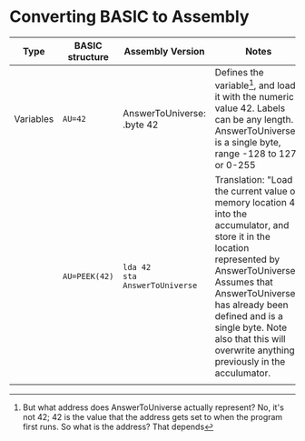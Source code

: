 # Converting BASIC to Assembly

|Type           |BASIC structure                |Assembly Version                       |Notes                                |
|---------------|-------------------------------|---------------------------------------|-------------------------------------|
| Variables     | `AU=42`                       | AnswerToUniverse:  .byte 42           | Defines the variable[^1], and loads it with the numeric value 42. Labels can be any length. AnswerToUniverse is a single byte, range -128 to 127 or 0-255 |
|               | `AU=PEEK(42)`                 | `lda 42`<BR> `sta AnswerToUniverse`<BR> | Translation: "Load the current value of memory location 42 into the accumulator, and store it in the location represented by AnswerToUniverse."<br>Assumes that AnswerToUniverse has already been defined and is a single byte. Note also that this will overwrite anything previously in the acculumator. |
|               | 

[^1]: But what address does AnswerToUniverse actually represent? No, it's not 42; 42 is the value that the address gets set to when the program first runs. So what is the address? That depends
